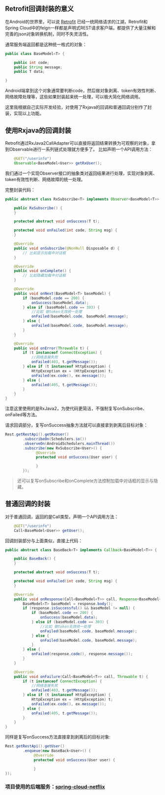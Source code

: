 
## Retrofit回调封装的意义

在Android的世界里，可以说 [Retrofit](https://github.com/square/retrofit) 已经一统网络请求的江湖，Retrofit和Spring Cloud中的feign一样都是声明式REST请求客户端，都提供了大量注解和完善的json对象转换机制，同时不失灵活性。

通常服务端返回都是这种统一格式的对象：
```java
public class BaseModel<T> {

    public int code;
    public String message;
    public T data;

}
```

Android端拿到这个对象通常要判断code，然后做对象剥离、token有效性判断、网络故障处理等，这些如果封装起来统一处理，可以极大简化网络调用。

这里我根据自己实际开发经验，对使用了Rxjava的回调和普通回调分别作了封装，实现以上功能。

## 使用Rxjava的回调封装

Retrofit通过RxJava2CallAdapter可以直接将返回结果转换为可观察的对象，拿到Observable进行一系列链式处理就方便多了。
比如声明一个API调用方法：
```java
    @GET("/userinfo")
    Observable<BaseModel<User>> getRxUser();
```

我们通过一个实现Observer接口的抽象类对返回结果进行处理，实现对象剥离、token有效性判断、网络故障的统一处理。

完整封装代码：
```java
public abstract class RxSubscribe<T> implements Observer<BaseModel<T>> {

    public RxSubscribe() {
    }

    protected abstract void onSuccess(T t);

    protected void onFailed(int code, String msg) {
    }

    @Override
    public void onSubscribe(@NonNull Disposable d) {
        // 比如显示加载中对话框
    }

    @Override
    public void onComplete() {
        // 比如隐藏加载中对话框
    }

    @Override
    public void onNext(BaseModel<T> baseModel) {
        if (baseModel.code == 200) {
            onSuccess(baseModel.data);
        } else if (baseModel.code == 303) {
            //比如 做token无效统一处理
            onFailed(baseModel.code, baseModel.message);
        } else {
            onFailed(baseModel.code, baseModel.message);
        }
    }

    @Override
    public void onError(Throwable t) {
        if (t instanceof ConnectException) {
            //网络连接失败
            onFailed(403, t.getMessage());
        } else if (t instanceof HttpException) {
            HttpException ex = (HttpException) t;
            onFailed(ex.code(), ex.message());
        } else {
            onFailed(405, t.getMessage());
        }
    }
}
```
注意这里使用的是RxJava2，为使代码更简洁，不强制复写onSubscribe、onFailed等方法。

请求回调部分，复写onSuccess抽象方法就可以直接拿到剥离后目标对象：

```java
Rest.getRestApi().getRxUser()
        .subscribeOn(Schedulers.io())
        .observeOn(AndroidSchedulers.mainThread())
        .subscribe(new RxSubscribe<User>() {
              @Override
              protected void onSuccess(User user) {

              }
        });
```

> 还可以复写onSubscribe和onComplete方法控制加载中对话框的显示与隐藏。

## 普通回调的封装

对于普通回调，返回的是Call类型，声明一个API调用方法：
```java
    @GET("/userinfo")
    Call<BaseModel<User>> getUser();
```
回调封装部分与上面类似，直接上代码：

```java
public abstract class BaseBack<T> implements Callback<BaseModel<T>> {

    public BaseBack() {
    }

    protected abstract void onSuccess(T t);

    protected void onFailed(int code, String msg) {
    }

    @Override
    public void onResponse(Call<BaseModel<T>> call, Response<BaseModel<T>> response) {
        BaseModel<T> baseModel = response.body();
        if (response.isSuccessful() && baseModel != null) {
            if (baseModel.code == 200) {
                onSuccess(baseModel.data);
            } else if (baseModel.code == 303) {
                //比如 做token无效统一处理
                onFailed(baseModel.code, baseModel.message);
            } else {
                onFailed(baseModel.code, baseModel.message);
            }
        } else {
            onFailed(response.code(), response.message());
        }
    }

    @Override
    public void onFailure(Call<BaseModel<T>> call, Throwable t) {
        if (t instanceof ConnectException) {
            //网络连接失败
            onFailed(403, t.getMessage());
        } else if (t instanceof HttpException) {
            HttpException ex = (HttpException) t;
            onFailed(ex.code(), ex.message());
        } else {
            onFailed(405, t.getMessage());
        }
    }
}
```
同样是复写onSuccess方法直接拿到剥离后的目标对象:

```java
Rest.getRestApi().getUser()
        .enqueue(new BaseBack<User>() {
             @Override
             protected void onSuccess(User user) {

             }
});
```

### 项目使用的后端服务：[spring-cloud-netflix](https://github.com/yunTerry/spring-cloud-netflix)